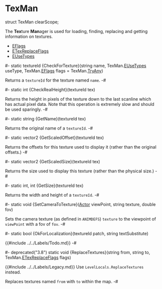 # TexMan

[TryAny]: TexMan/EFlags.md#enum-TryAny

[Actor]: ../Base/Actor.md
[EFlags]: TexMan/EFlags.md
[ETexReplaceFlags]: TexMan/ETexReplaceFlags.md
[EUseTypes]: TexMan/EUseTypes.md

<!-- api-declaration -->
struct TexMan clearScope;

<!-- api-definition -->
The **Tex**ture **Man**ager is used for loading, finding, replacing and getting
information on textures.

<!-- api-sub-types -->
* [EFlags]
* [ETexReplaceFlags]
* [EUseTypes]

<!-- api-class-methods -->
#-
static textureId {CheckForTexture}(string name, TexMan.[EUseTypes] useType, TexMan.[EFlags] flags = TexMan.[TryAny])

Returns a `textureId` for the texture named `name`.
-#

#-
static int {CheckRealHeight}(textureId tex)

Returns the height in pixels of the texture down to the last scanline
which has actual pixel data. Note that this operation is extremely
slow and should be used sparingly.
-#

#-
static string {GetName}(textureId tex)

Returns the original name of a `textureId`.
-#

#-
static vector2 {GetScaledOffset}(textureId tex)

Returns the offsets for this texture used to display it (rather than
the original offsets.)
-#

#-
static vector2 {GetScaledSize}(textureId tex)

Returns the size used to display this texture (rather than the
physical size.)
-#

#-
static int, int {GetSize}(textureId tex)

Returns the width and height of a `textureId`.
-#

#-
static void {SetCameraToTexture}([Actor] viewPoint, string texture, double fov)

Sets the camera texture (as defined in `ANIMDEFS`) `texture` to the
viewpoint of `viewPoint` with a fov of `fov`.
-#

#-
static bool {OkForLocalization}(textureId patch, string textSubstitute)

{{#include ../../Labels/Todo.md}}
-#

#-
deprecated(\"3.8\") static void {ReplaceTextures}(string from, string to, TexMan.[ETexReplaceFlags] flags)

{{#include ../../Labels/Legacy.md}} Use `LevelLocals.ReplaceTextures`
instead.

Replaces textures named `from` with `to` within the map.
-#
